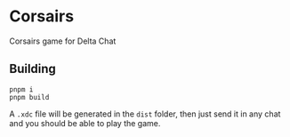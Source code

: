 # Corsairs

Corsairs game for Delta Chat

## Building

```
pnpm i
pnpm build
```

A `.xdc` file will be generated in the `dist` folder, then just send it in any chat
and you should be able to play the game.
